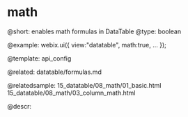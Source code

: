 math
=============


@short: enables math formulas in DataTable
@type: boolean

@example:
webix.ui({
	view:"datatable",
	math:true,
	...
});

@template:	api_config

@related:
	datatable/formulas.md

@relatedsample:
	15_datatable/08_math/01_basic.html
	15_datatable/08_math/03_column_math.html

@descr:


